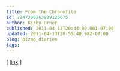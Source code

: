 ```yaml
---
title: From the Chronofile
id: 7247390263939126675
author: Kirby Urner
published: 2011-04-13T20:44:00.001-07:00
updated: 2011-04-13T20:55:40.982-07:00
blog: bizmo_diaries
tags: 
---
```


[](https://blogger.googleusercontent.com/img/b/R29vZ2xl/AVvXsEhMiC3nGY-ZpqBpQsq2ux-Rq_tyPOITVVKoSrjUJFrIV8V3gDiAHh6a4Z8h-CMFkjI8U8NoaRQ-LzXOT-QCtznXUO_ISoOOWRs05wFIQTOkqwKppHLmShhxt0SfZwmN9anmvgM-/s1600/ezra_pound_in_venice.png)[ [link](http://books.google.com/books?id=iTKLOUiqHMMC&lpg=PA37&ots=T8tLBeR-tw&dq=%22ezra%20pound%22%20buckminster%20venice&pg=PA37#v=onepage&q&f=false) ]